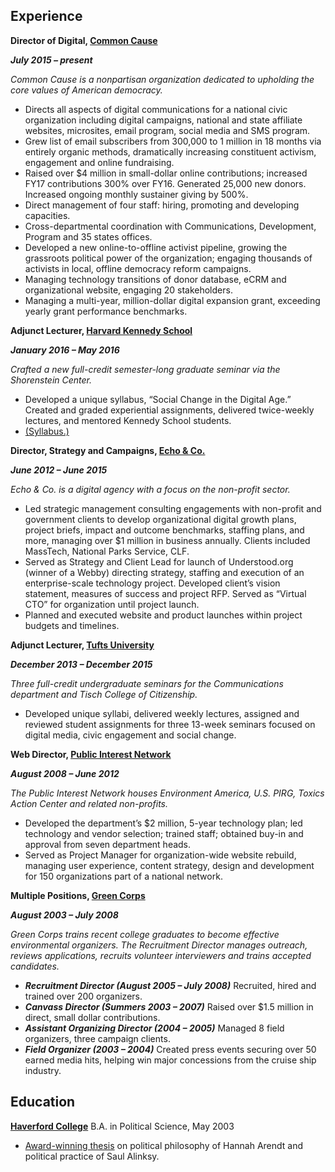##  Experience
**Director of Digital, [Common Cause](http://www.commoncause.org)**

***July 2015 – present***

*Common Cause is a nonpartisan organization dedicated to upholding the core values of American democracy.*

- Directs all aspects of digital communications for a national civic organization including digital campaigns, national and state affiliate websites, microsites, email program, social media and SMS program.
- Grew list of email subscribers from 300,000 to 1 million in 18 months via entirely organic methods, dramatically increasing constituent activism, engagement and online fundraising. 
- Raised over $4 million in small-dollar online contributions; increased FY17 contributions 300% over FY16. Generated 25,000 new donors. Increased ongoing monthly sustainer giving by 500%.
- Direct management of four staff: hiring, promoting and developing capacities. 
- Cross-departmental coordination with Communications, Development, Program and 35 states offices.
- Developed a new online-to-offline activist pipeline, growing the grassroots political power of the organization; engaging thousands of activists in local, offline democracy reform campaigns.
- Managing technology transitions of donor database, eCRM and organizational website, engaging 20 stakeholders.
- Managing a multi-year, million-dollar digital expansion grant, exceeding yearly grant performance benchmarks.


 
**Adjunct Lecturer, [Harvard Kennedy School](http://www.hks.harvard.edu)**

***January 2016 – May 2016*** 

*Crafted a new full-credit semester-long graduate seminar via the Shorenstein Center.*  

- Developed a unique syllabus, “Social Change in the Digital Age.” Created and graded experiential assignments, delivered twice-weekly lectures, and mentored Kennedy School students. 
- [(Syllabus.)](https://sites.hks.harvard.edu/syllabus/DPI-658.pdf "DPI 658 Social Change in the Digital Age")


**Director, Strategy and Campaigns, [Echo & Co.](http://echo.co)**

***June 2012 – June 2015*** 

*Echo & Co. is a digital agency with a focus on the non-profit sector.*  

- Led strategic management consulting engagements with non-profit and government clients to develop organizational digital growth plans, project briefs, impact and outcome benchmarks, staffing plans, and more, managing over $1 million in business annually. Clients included MassTech, National Parks Service, CLF.  
- Served as Strategy and Client Lead for launch of Understood.org (winner of a Webby) directing strategy, staffing and execution of an enterprise-scale technology project. Developed client’s vision statement, measures of success and project RFP. Served as “Virtual CTO” for organization until project launch. 
- Planned and executed website and product launches within project budgets and timelines.
 
**Adjunct Lecturer, [Tufts University](http://www.tufts.edu)**

***December 2013 – December 2015*** 

*Three full-credit undergraduate seminars for the Communications department and Tisch College of Citizenship.* 

- Developed unique syllabi, delivered weekly lectures, assigned and reviewed student assignments for three 13-week seminars focused on digital media, civic engagement and social change.
 

**Web Director, [Public Interest Network](http://publicinterestgrfx.org/)**

***August 2008 – June 2012***  

*The Public Interest Network houses Environment America, U.S. PIRG, Toxics Action Center and related non-profits.*  

- Developed the department’s $2 million, 5-year technology plan; led technology and vendor selection; trained staff; obtained buy-in and approval from seven department heads.
- Served as Project Manager for organization-wide website rebuild, managing user experience, content strategy, design and development for 150 organizations part of a national network.
 
**Multiple Positions, [Green Corps](http://www.greencorps.org)**

***August 2003 – July 2008*** 

*Green Corps trains recent college graduates to become effective environmental organizers. The Recruitment Director manages outreach, reviews applications, recruits volunteer interviewers and trains accepted candidates.*  

- ***Recruitment Director (August 2005 – July 2008)*** Recruited, hired and trained over 200 organizers. 
- ***Canvass Director (Summers 2003 – 2007)*** Raised over $1.5 million in direct, small dollar contributions. 
- ***Assistant Organizing Director (2004 – 2005)*** Managed 8 field organizers, three campaign clients.  
- ***Field Organizer (2003 – 2004)*** Created press events securing over 50 earned media hits, helping win major concessions from the cruise ship industry.

##  Education

**[Haverford College](https://www.haverford.edu/)** B.A. in Political Science, May 2003

- [Award-winning thesis](https://scholarship.tricolib.brynmawr.edu/bitstream/handle/10066/732/2003LittlewoodJ.pdf) on political philosophy of Hannah Arendt and political practice of Saul Alinksy.
